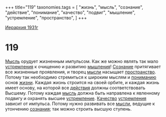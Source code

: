 +++
title="119"
taxonomies.tags = [
"жизнь",
"мысль",
"сознание",
"действие",
"понимание",
"качество",
"подвиг",
"мышление",
"устремление",
"пространство",
]
+++

[Иерархия 1931г](/agni/19312)

# 119

[Мысль](/tags/[мысль](/tags/мысль)) орудует жизненным импульсом. Как же можно являть так мало [устремления](/tags/[устремление](/tags/устремление)) к очищению и развитию [мышления](/tags/мышление)! [Сознание](/tags/сознание) притягивает все жизненные проявления, и творец [мысли](/tags/[мысль](/tags/мысль)) насыщает [пространство](/tags/пространство). Потому так необходимо стремиться к широким мыслям и [пониманию](/tags/понимание) основ [жизни](/tags/жизнь). Каждая жизнь строится на своей орбите, и каждая жизнь имеет основу, на которой все [действия](/tags/действие) должны соответствовать Высшему. Потому каждая [мысль](/tags/мысль) должна быть направлена к явленному подвигу и охранять высшее [устремление](/tags/устремление). [Качество](/tags/качество) [устремления](/tags/[устремление](/tags/устремление)) зависит от импульса. Потому нужно развивать все [мысли](/tags/[мысль](/tags/мысль)), ведущие к утончению [сознания](/tags/сознание); так можно строить высшую ступень.   

